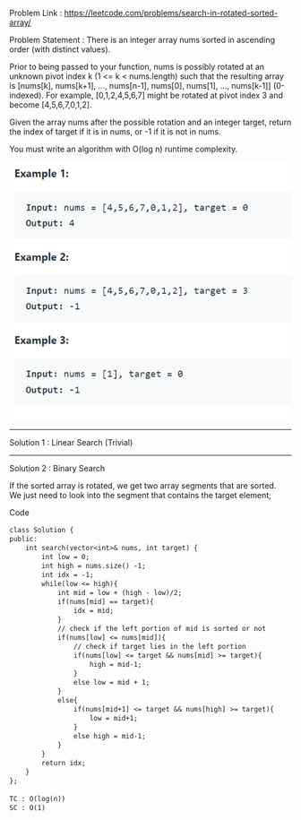 Problem Link : https://leetcode.com/problems/search-in-rotated-sorted-array/

Problem Statement : There is an integer array nums sorted in ascending order (with distinct values).

Prior to being passed to your function, nums is possibly rotated at an unknown pivot index k (1 <= k < nums.length) such that the resulting array is [nums[k], nums[k+1], ..., nums[n-1], nums[0], nums[1], ..., nums[k-1]] (0-indexed). For example, [0,1,2,4,5,6,7] might be rotated at pivot index 3 and become [4,5,6,7,0,1,2].

Given the array nums after the possible rotation and an integer target, return the index of target if it is in nums, or -1 if it is not in nums.

You must write an algorithm with O(log n) runtime complexity.

 ![](/images/03.PNG)

 --------------------------------------------------------------------------------------

 Solution 1 : Linear Search (Trivial)

-----------------------------------------------------------------------------------------

Solution 2 : Binary Search 

If the sorted array is rotated, we get two array segments that are sorted.<br>
We just need to look into the segment that contains the target element;

Code 

```
class Solution {
public:
    int search(vector<int>& nums, int target) {
        int low = 0;
        int high = nums.size() -1;
        int idx = -1;
        while(low <= high){
            int mid = low + (high - low)/2;
            if(nums[mid] == target){
                idx = mid;
            }
            // check if the left portion of mid is sorted or not
            if(nums[low] <= nums[mid]){
                // check if target lies in the left portion
                if(nums[low] <= target && nums[mid] >= target){
                    high = mid-1;
                }
                else low = mid + 1;
            }
            else{
                if(nums[mid+1] <= target && nums[high] >= target){
                    low = mid+1;
                }
                else high = mid-1;
            }
        }
        return idx;
    }
};

TC : O(log(n))
SC : O(1)
```
 